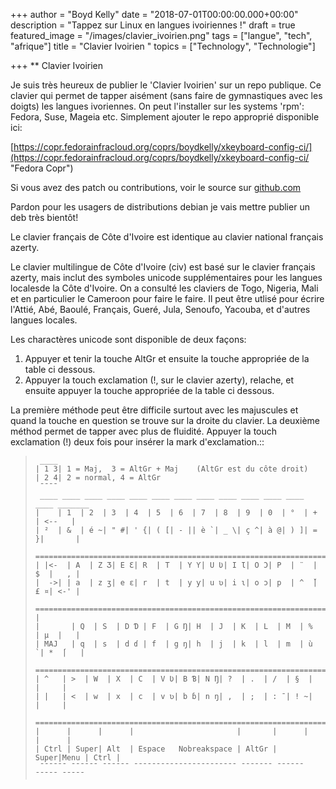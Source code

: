 +++
author = "Boyd Kelly"
date = "2018-07-01T00:00:00.000+00:00"
description = "Tappez sur Linux en langues ivoiriennes !"
draft = true
featured_image = "/images/clavier_ivoirien.png"
tags = ["langue", "tech", "afrique"]
title = "Clavier Ivoirien  "
topics = ["Technology", "Technologie"]

+++
    ** Clavier Ivoirien

Je suis très heureux de publier le 'Clavier Ivoirien' sur un repo publique.  Ce clavier qui permet de tapper aisément (sans faire de gymnastiques avec les doigts) les langues ivoriennes.   On peut l'installer sur les systems 'rpm':  Fedora, Suse, Mageia etc.  Simplement ajouter le repo approprié disponible ici:

[https://copr.fedorainfracloud.org/coprs/boydkelly/xkeyboard-config-ci/](https://copr.fedorainfracloud.org/coprs/boydkelly/xkeyboard-config-ci/ "Fedora Copr")

Si vous avez des patch ou contributions, voir le source sur [github.com](https://github.com/boydkelly/xkeyboard-config-ci "Github")

Pardon pour les usagers de distributions debian je vais mettre publier un deb très bientôt!

Le clavier français de Côte d'Ivoire est identique au clavier national français azerty.

Le clavier multilingue de Côte d'Ivoire (civ) est basé sur le clavier français azerty, mais inclut des symboles unicode supplémentaires pour les langues localesde la Côte d'Ivoire. On a consulté les claviers de Togo, Nigeria, Mali et en particulier le Cameroon pour faire le faire. Il peut être utlisé pour écrire l'Attié, Abé, Baoulé, Français, Gueré, Jula, Senoufo, Yacouba, et d'autres langues locales.

Les charactères unicode sont disponible de deux façons:

1. Appuyer et tenir la touche AltGr et ensuite la touche appropriée de la table ci dessous.
2. Appuyer la touch exclamation (!, sur le clavier azerty), relache, et ensuite appuyer la touche appropriée de la table ci dessous.

La première méthode peut être difficile surtout avec les majuscules et quand la touche en question se trouve sur la droite du clavier. La deuxième méthod permet de tapper avec plus de fluidité. Appuyer la touch exclamation (!) deux fois pour insérer la mark d'exclamation.::

>      ____                                    
>     | 1 3| 1 = Maj,  3 = AltGr + Maj    (AltGr est du côte droit)
>     | 2 4| 2 = normal, 4 = AltGr
>      ¯¯¯¯                                  
>      ____ ____ ____ ____ ____ ____ ____ ____ ____ ____ ____ ____ ____ _______
>     |    | 1  | 2  | 3  | 4  | 5  | 6  | 7  | 8  | 9  | 0  | °  | +  | <--   |
>     | ²  | &  | é ~| " #| ' {| ( [| - || è `| _ \| ç ^| à @| ) ]| = }|       |
>      ========================================================================
>     | |<-  | A  | Z Ʒ| E Ɛ| R  | T  | Y Ƴ| U Ʋ| I Ɩ| O Ɔ| P  | ¨  | $  |   , |
>     |  ->| | a  | z ʒ| e ɛ| r  | t  | y ƴ| u ʋ| i ɩ| o ɔ| p  | ^  ̌| £ ¤| <-' |
>      ===================================================================¬    |
>     |       | Q  | S  | D Ɗ | F  | G Ŋ| H  | J  | K  | L  | M  | %  | µ  |   |
>     | MAJ   | q  | s  | d ɗ | f  | g ŋ| h  | j  | k  | l  | m  | ù `| *  ́|   |
>      ========================================================================
>     | ^   | >  | W  | X  | C  | V Ʋ| B Ɓ| N Ŋ| ?  | .  | /  | §  |     |     |
>     | |   | <  | w  | x  | c  | v ʋ| b ɓ| n ŋ| ,  | ;  | : ¯| ! ~|     |     |
>      ========================================================================
>     |      |      |      |                       |       |      |     |      |
>     | Ctrl | Super| Alt  | Espace   Nobreakspace | AltGr | Super|Menu | Ctrl |
>      ¯¯¯¯¯¯ ¯¯¯¯¯¯ ¯¯¯¯¯¯ ¯¯¯¯¯¯¯¯¯¯¯¯¯¯¯¯¯¯¯¯¯¯¯ ¯¯¯¯¯¯¯ ¯¯¯¯¯¯ ¯¯¯¯¯ ¯¯¯¯¯